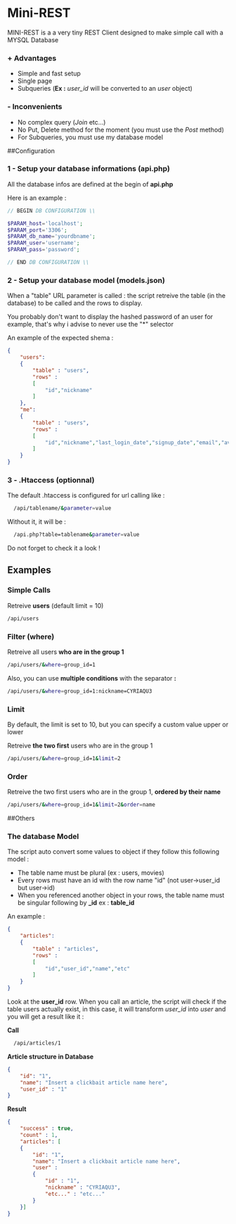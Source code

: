 # Mini-REST

MINI-REST is a a very tiny REST Client designed to make simple call with a MYSQL Database

### + Advantages

- Simple and fast setup
- Single page
- Subqueries (**Ex :** *user_id* will be converted to an *user* object)

### - Inconvenients
- No complex query (*Join* etc...)
- No Put, Delete method for the moment (you must use the *Post* method)
- For Subqueries, you must use my database model

##Configuration

### 1 - Setup your database informations (api.php)

All the database infos are defined at the begin of **api.php**

Here is an example :

```php
// BEGIN DB CONFIGURATION \\

$PARAM_host='localhost';
$PARAM_port='3306';
$PARAM_db_name='yourdbname';
$PARAM_user='username';
$PARAM_pass='password';

// END DB CONFIGURATION \\
```

### 2 - Setup your database model (models.json)
When a "table" URL parameter is called : the script retreive the table (in the database) to be called and the rows to display.

You probably don't want to display the hashed password of an user for example, that's why i advise to never use the "*" selector


An example of the expected shema :

```json
{
	"users":
	{
		"table" : "users",
		"rows" :
		[
			"id","nickname"
		]
	},
	"me":
	{
		"table" : "users",
		"rows" :
		[
			"id","nickname","last_login_date","signup_date","email","avatar_url","banner_url"
		]
	}
}
```

### 3 - .Htaccess (optionnal)

The default .htaccess is configured for url calling like :
```sh
  /api/tablename/&parameter=value
```

Without it, it will be :
```sh
  /api.php?table=tablename&parameter=value
```
Do not forget to check it a look !

## Examples

### Simple Calls
  Retreive **users** (default limit = 10)
  ```sh
  /api/users
  ```
  
### Filter (where)
  Retreive all users **who are in the group 1**
  ```sh
  /api/users/&where=group_id=1
  ```
  
  Also, you can use **multiple conditions** with the separator **:**
  ```sh
  /api/users/&where=group_id=1:nickname=CYRIAQU3
  ```
  
### Limit

  By default, the limit is set to 10, but you can specify a custom value upper or lower
  
  Retreive **the two first** users who are in the group 1
  ```sh
  /api/users/&where=group_id=1&limit=2
  ```
### Order
 
  Retreive the two first users who are in the group 1, **ordered by their name**
  ```sh
  /api/users/&where=group_id=1&limit=2&order=name
  ```

##Others
### The database Model

The script auto convert some values to object if they follow this following model :

- The table name must be plural (ex : users, movies)
- Every rows must have an id with the row name "id" (not user->user_id but user->id)
- When you referenced another object in your rows, the table name must be singular following by **_id**  ex : **table_id**

An example :
```json
{
	"articles":
	{
		"table" : "articles",
		"rows" :
		[
			"id","user_id","name","etc"
		]
	}
}
```
Look at the **user_id** row.
When you call an article, the script will check if the table users actually exist, in this case, it will transform *user_id* into *user* and you will get a result like it :

**Call**
```sh
  /api/articles/1
```
**Article structure in Database**
```json
{
	"id": "1",
	"name": "Insert a clickbait article name here",
	"user_id" : "1"
}
```

**Result**
```json
{
	"success" : true,
	"count" : 1,
	"articles": [
	{
		"id": "1",
		"name": "Insert a clickbait article name here",
		"user" : 
		{
			"id" : "1",
			"nickname" : "CYRIAQU3",
			"etc..." : "etc..."
		}
	}]
}
```
